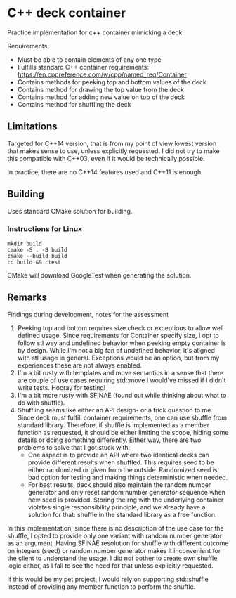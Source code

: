 # C++ deck container

Practice implementation for c++ container mimicking a deck.

Requirements:
- Must be able to contain elements of any one type
- Fulfills standard C++ container requirements: https://en.cppreference.com/w/cpp/named_req/Container
- Contains methods for peeking top and bottom values of the deck
- Contains method for drawing the top value from the deck
- Contains method for adding new value on top of the deck
- Contains method for shuffling the deck

## Limitations

Targeted for C++14 version, that is from my point of view lowest version that makes sense to use, unless explicitly requested. I did not try to make this compatible with C++03, even if it would be technically possible.

In practice, there are no C++14 features used and C++11 is enough.

## Building

Uses standard CMake solution for building.

### Instructions for Linux

    mkdir build
    cmake -S . -B build
    cmake --build build
    cd build && ctest

CMake will download GoogleTest when generating the solution.

## Remarks

Findings during development, notes for the assessment

1. Peeking top and bottom requires size check or exceptions to allow well defined usage. Since requirements for Container specify size, I opt to follow stl way and undefined behavior when peeking empty container is by design. While I'm not a big fan of undefined behavior, it's aligned with stl usage in general. Exceptions would be an option, but from my experiences these are not always enabled.
2. I'm a bit rusty with templates and move semantics in a sense that there are couple of use cases requiring std::move I would've missed if I didn't write tests. Hooray for testing!
3. I'm a bit more rusty with SFINAE (found out while thinking about what to do with shuffle).
4. Shuffling seems like either an API design- or a trick question to me. Since deck must fulfill container requirements, one can use shuffle from standard library. Therefore, if shuffle is implemented as a member function as requested, it should be either limiting the scope, hiding some details or doing something differently. Either way, there are two problems to solve that I got stuck with:
    - One aspect is to provide an API where two identical decks can provide different results when shuffled. This requires seed to be either randomized or given from the outside. Randomized seed is bad option for testing and making things deterministic when needed.
    - For best results, deck should also maintain the random number generator and only reset random number generator sequence when new seed is provided. Storing the rng with the underlying container violates single responsibility principle, and we already have a solution for that: shuffle in the standard library as a free function.

In this implementation, since there is no description of the use case for the shuffle, I opted to provide only one variant with random number generator as an argument. Having SFINAE resolution for shuffle with different outcome on integers (seed) or random number generator makes it inconvenient for the client to understand the usage. I did not bother to create own shuffle logic either, as I fail to see the need for that unless explicitly requested.

If this would be my pet project, I would rely on supporting std::shuffle instead of providing any member function to perform the shuffle.